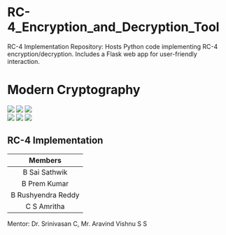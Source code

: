 # RC-4_Encryption_and_Decryption_Tool
RC-4 Implementation Repository: Hosts Python code implementing RC-4 encryption/decryption. Includes a Flask web app for user-friendly interaction.
# Modern Cryptography

![](https://img.shields.io/badge/Batch-22CYS-lightgreen) ![](https://img.shields.io/badge/UG-blue) ![](https://img.shields.io/badge/Subject-MC-blue) <br/>
![](https://img.shields.io/badge/Lecture-3-orange) ![](https://img.shields.io/badge/Tutorial-1-orange) ![](https://img.shields.io/badge/Credits-4-orange)

## RC-4 Implementation 


| Members | 
|:-------:|
| B Sai Sathwik  | 
| B Prem Kumar | 
| B Rushyendra Reddy  |
| C S Amritha |


Mentor: Dr. Srinivasan C, Mr. Aravind Vishnu S S



